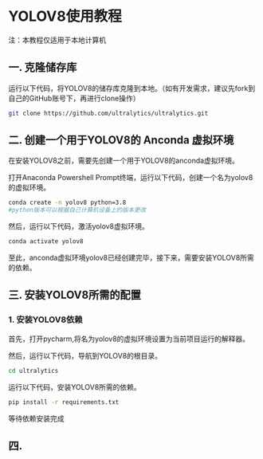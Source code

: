 # YOLOV8使用教程

注：本教程仅适用于本地计算机

## 一. 克隆储存库

运行以下代码，将YOLOV8的储存库克隆到本地。（如有开发需求，建议先fork到自己的GitHub账号下，再进行clone操作）

```bash
git clone https://github.com/ultralytics/ultralytics.git
```

## 二. 创建一个用于YOLOV8的 Anconda 虚拟环境

在安装YOLOV8之前，需要先创建一个用于YOLOV8的anconda虚拟环境。

打开Anaconda Powershell Prompt终端，运行以下代码，创建一个名为yolov8的虚拟环境。

```bash
conda create -n yolov8 python=3.8 
#python版本可以根据自己计算机设备上的版本更改
```

然后，运行以下代码，激活yolov8虚拟环境。

```bash
conda activate yolov8
```
至此，anconda虚拟环境yolov8已经创建完毕，接下来，需要安装YOLOV8所需的依赖。

## 三. 安装YOLOV8所需的配置

### 1. 安装YOLOV8依赖

首先，打开pycharm,将名为yolov8的虚拟环境设置为当前项目运行的解释器。

然后，运行以下代码，导航到YOLOV8的根目录。

```bash
cd ultralytics
```

运行以下代码，安装YOLOV8所需的依赖。

```bash
pip install -r requirements.txt
```

等待依赖安装完成

## 四. 
